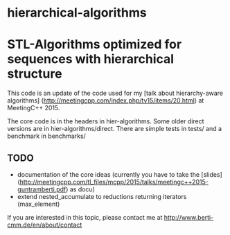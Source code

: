 # hierarchical-algorithms

STL-Algorithms optimized for sequences with hierarchical structure
==================================================================

This code is an update of the code used for my [talk about hierarchy-aware algorithms] (http://meetingcpp.com/index.php/tv15/items/20.html)  at MeetingC++ 2015.

The core code is in the headers in hier-algorithms.
Some older direct versions are in hier-algorithms/direct.
There are simple tests in tests/ and a benchmark in benchmarks/


TODO
----
- documentation of the core ideas (currently you have to take the [slides] (http://meetingcpp.com/tl_files/mcpp/2015/talks/meetingc++2015-guntramberti.pdf)  as docu)
- extend nested_accumulate to reductions returning iterators (max_element)


If you are interested in this topic, please contact me at http://www.berti-cmm.de/en/about/contact
